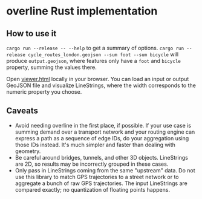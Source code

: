 # overline Rust implementation

## How to use it

 `cargo run --release -- --help` to get a summary of options. `cargo run
--release cycle_routes_london.geojson --sum foot --sum bicycle` will produce
`output.geojson`, where features only have a `foot` and `bicycle` property,
summing the values there.

Open
[viewer.html](https://github.com/actenglabs/overline/blob/master/rust/viewer.html)
locally in your browser. You can load an input or output GeoJSON file and
visualize LineStrings, where the width corresponds to the numeric property you
choose.

## Caveats

- Avoid needing overline in the first place, if possible. If your use case is
  summing demand over a transport network and your routing engine can express a
  path as a sequence of edge IDs, do your aggregation using those IDs instead.
  It's much simpler and faster than dealing with geometry.
- Be careful around bridges, tunnels, and other 3D objects. LineStrings are 2D,
  so results may be incorrectly grouped in these cases.
- Only pass in LineStrings coming from the same "upstream" data. Do not use
  this library to match GPS trajectories to a street network or to aggregate a
  bunch of raw GPS trajectories. The input LineStrings are compared exactly; no
  quantization of floating points happens.
